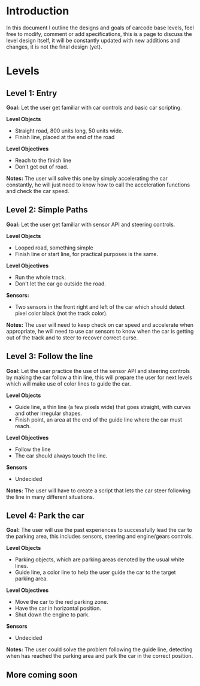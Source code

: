 # Introduction #

In this document I outline the designs and goals of carcode base levels, feel free to modify, comment or add specifications, this is a page to discuss the level design itself, it will be constantly updated with new additions and changes, it is not the final design (yet).


# Levels #

## Level 1: Entry ##

**Goal:** Let the user get familiar with car controls and basic car scripting.

**Level Objects**
  * Straight road, 800 units long, 50 units wide.
  * Finish line, placed at the end of the road

**Level Objectives**
  * Reach to the finish line
  * Don't get out of road.

**Notes:** The user will solve this one by simply accelerating the car constantly, he will just need to know how to call the acceleration functions and check the car speed.

## Level 2: Simple Paths ##

**Goal:** Let the user get familiar with sensor API and steering controls.

**Level Objects**
  * Looped road, something simple
  * Finish line or start line, for practical purposes is the same.

**Level Objectives**
  * Run the whole track.
  * Don't let the car go outside the road.

**Sensors:**
  * Two sensors in the front right and left of the car which should detect pixel color black (not the track color).

**Notes:** The user will need to keep check on car speed and accelerate when appropriate, he will need to use car sensors to know when the car is getting out of the track and to steer to recover correct curse.

## Level 3: Follow the line ##

**Goal:** Let the user practice the use of the sensor API and steering controls by making the car follow a thin line, this will prepare the user for next levels which will make use of color lines to guide the car.

**Level Objects**
  * Guide line, a thin line (a few pixels wide) that goes straight, with curves and other irregular shapes.
  * Finish point, an area at the end of the guide line where the car must reach.

**Level Objectives**
  * Follow the line
  * The car should always touch the line.

**Sensors**
  * Undecided

**Notes:** The user will have to create a script that lets the car steer following the line in many different situations.

## Level 4: Park the car ##

**Goal:** The user will use the past experiences to successfully lead the car to the parking area, this includes sensors, steering and engine/gears controls.

**Level Objects**
  * Parking objects, which are parking areas denoted by the usual white lines.
  * Guide line, a color line to help the user guide the car to the target parking area.

**Level Objectives**
  * Move the car to the red parking zone.
  * Have the car in horizontal position.
  * Shut down the engine to park.

**Sensors**
  * Undecided

**Notes:** The user could solve the problem following the guide line, detecting when has reached the parking area and park the car in the correct position.

## More coming soon ##